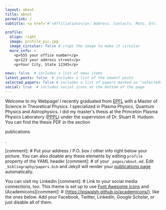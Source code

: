 ```yaml
---
layout: about
title: about
permalink: /
subtitle: <a href='#'>Affiliations</a>. Address. Contacts. Moto. Etc.

profile:
  align: right
  image: profile_pic.jpg
  image_circular: false # crops the image to make it circular
  more_info: >
    <p>555 your office number</p>
    <p>123 your address street</p>
    <p>Your City, State 12345</p>

news: false  # includes a list of news items
latest_posts: false  # includes a list of the newest posts
selected_papers: false # includes a list of papers marked as "selected={true}"
social: true  # includes social icons at the bottom of the page
---
```


Welcome to my Webpage! I recently graduated from [EPFL](https://www.epfl.ch/en/) with a Master of Science in Theoretical Physics. I specialized in Plasma Physics, Quantum Physics and Astrophysics. I did my master's thesis at the Princeton Plasma Physics Laboratory ([PPPL](https://www.pppl.gov)) under the supervision of Dr. Stuart R. Hudson. You can find the thesis PDF in the section <p>publications<p>.

[comment]: # Put your address / P.O. box / other info right below your picture. You can also disable any these elements by editing `profile` property of the YAML header [comment]: # of your `_pages/about.md`. Edit `_bibliography/papers.bib` and Jekyll will render your [publications page](/al-folio/publications/) automatically.

You can visit my Linkedin
[comment]: # Link to your social media connections, too. This theme is set up to use [Font Awesome icons](http://fortawesome.github.io/Font-Awesome/) and [Academicons][comment]: # (https://jpswalsh.github.io/academicons/), like the ones below. Add your Facebook, Twitter, LinkedIn, Google Scholar, or just disable all of them.
